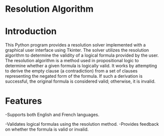 # Resolution Algorithm 
# Introduction
This Python program provides a resolution solver implemented with a graphical user interface using Tkinter. The solver utilizes the resolution algorithm to determine the validity of a logical formula provided by the user.
The resolution algorithm is a method used in propositional logic to determine whether a given formula is logically valid. It works by attempting to derive the empty clause (a contradiction) from a set of clauses representing the negated form of the formula. If such a derivation is successful, the original formula is considered valid; otherwise, it is invalid.
# Features
<p>-Supports both English and French languages.</p>
-Validates logical formulas using the resolution method.
-Provides feedback on whether the formula is valid or invalid.

